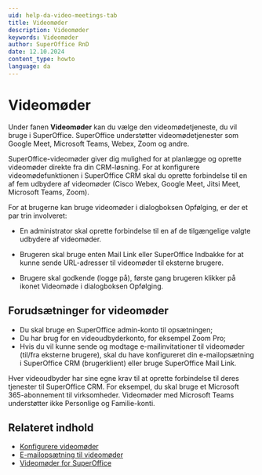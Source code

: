 ```yaml
---
uid: help-da-video-meetings-tab
title: Videomøder
description: Videomøder
keywords: Videomøder
author: SuperOffice RnD
date: 12.10.2024
content_type: howto
language: da
---
```


# Videomøder

Under fanen **Videomøder** kan du vælge den videomødetjeneste, du vil bruge i SuperOffice. SuperOffice understøtter videomødetjenester som Google Meet, Microsoft Teams, Webex, Zoom og andre.

SuperOffice-videomøder giver dig mulighed for at planlægge og oprette videomøder direkte fra din CRM-løsning. For at konfigurere videomødefunktionen i SuperOffice CRM skal du oprette forbindelse til en af fem udbydere af videomøder (Cisco Webex, Google Meet, Jitsi Meet, Microsoft Teams, Zoom).

For at brugerne kan bruge videomøder i dialogboksen Opfølging, er der et par trin involveret:

* En administrator skal oprette forbindelse til en af de tilgængelige valgte udbydere af videomøder.

* Brugeren skal bruge enten Mail Link eller SuperOffice Indbakke for at kunne sende URL-adresser til videomøder til eksterne brugere.

* Brugere skal godkende (logge på), første gang brugeren klikker på ikonet Videomøde i dialogboksen Opfølging.

## Forudsætninger for videomøder

* Du skal bruge en SuperOffice admin-konto til opsætningen;
* Du har brug for en videoudbyderkonto, for eksempel Zoom Pro;
* Hvis du vil kunne sende og modtage e-mailinvitationer til videomøder (til/fra eksterne brugere), skal du have konfigureret din e-mailopsætning i SuperOffice CRM (brugerklient) eller bruge SuperOffice Mail Link.

Hver videoudbyder har sine egne krav til at oprette forbindelse til deres tjenester til SuperOffice CRM. For eksempel, du skal bruge et Microsoft 365-abonnement til virksomheder. Videomøder med Microsoft Teams understøtter ikke Personlige og Familie-konti.

## Relateret indhold

* [Konfigurere videomøder][2]
* [E-mailopsætning til videomøder][3]
* [Videomøder for SuperOffice][1]

<!-- Referenced links -->
[1]: ../../../../../en/video-meeting/index.md
[2]: configure-video-meetings.md
[3]: email-setup-in-superoffice.md

<!-- Referenced images -->